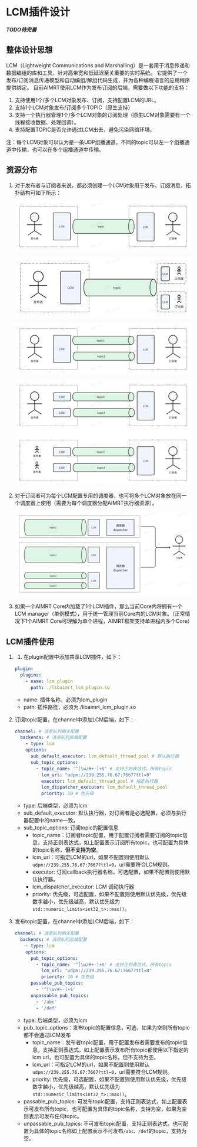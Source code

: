 # LCM插件设计


***TODO待完善***


## 整体设计思想

LCM（Lightweight Communications and Marshalling）是一套用于消息传递和数据编组的库和工具，针对高带宽和低延迟至关重要的实时系统。 它提供了一个发布/订阅消息传递模型和自动编组/解组代码生成，并为各种编程语言的应用程序提供绑定。
目前AIMRT使用LCM作为发布订阅的后端，需要做以下功能的支持：
1. 支持使用1个/多个LCM对象发布、订阅，支持配置LCM的URL。
2. 支持1个LCM对象发布/订阅多个TOPIC（原生支持）
3. 支持一个执行器管理1个/多个LCM对象的订阅处理（原生LCM对象需要有一个线程接收数据、处理回调）。
4. 支持配置TOPIC是否允许通过LCM出去，避免污染网络环境。

注：每个LCM对象可以认为是一条UDP组播通道，不同的topic可以左一个组播通道中传输，也可以在多个组播通道中传输。

## 资源分布

1. 对于发布者与订阅者来说，都必须创建一个LCM对象用于发布、订阅消息，拓扑结构可如下所示：

    ![LCM发布订阅者拓扑关系1](./picture/lcm_publishes_subscriber_topology_relationship_1.png)

    ![LCM发布订阅者拓扑关系2](./picture/lcm_publishes_subscriber_topology_relationship_2.png)

    ![LCM发布订阅者拓扑关系3](./picture/lcm_publishes_subscriber_topology_relationship_3.png)

    ![LCM发布订阅者拓扑关系4](./picture/lcm_publishes_subscriber_topology_relationship_4.png)

2. 对于订阅者可为每个LCM配置专用的调度器，也可将多个LCM对象放在同一个调度器上使用（需要为每个调度器分配AIMRT执行器资源）。

    ![LCM调度器](./picture/lcm_scheduler.png)

3. 如果一个AIMRT Core内加载了1个LCM插件，那么当前Core内将拥有一个LCM manager（单例模式），用于统一管理当前Core内的LCM对象。（正常情况下1个AIMRT Core可理解为单个进程，AIMRT框架支持单进程内多个Core）


## LCM插件使用


1. 1. 在plugin配置中添加共享LCM插件，如下：

    ```yaml
    plugin:
      plugins:
        - name: lcm_plugin
          path: ./libaimrt_lcm_plugin.so
    ```

    - name: 插件名称，必须为lcm_plugin
    - path: 插件路径，必须为./libaimrt_lcm_plugin.so

2. 订阅topic配置，在channel中添加LCM后端，如下：

    ```yaml
    channel: # 消息队列相关配置
      backends: # 消息队列后端配置
        - type: lcm
        options:
          sub_default_executor: lcm_default_thread_pool # 默认执行器
          sub_topic_options:
            - topic_name: '^[\w/#+-]+$' # 支持正则表达式，所有topic
              lcm_url: "udpm://239.255.76.67:7667?ttl=0"
              executor: lcm_default_thread_pool # 指定执行器
              lcm_dispatcher_executor: lcm_default_thread_pool
              priority: 10 # 优先级
    ```

    - type: 后端类型，必须为lcm
    - sub_default_executor: 默认执行器，对订阅者是必选配置，必须与执行器配置中的name一致。
    - sub_topic_options: 订阅topic的配置信息
      - topic_name：订阅者topic配置，用于配置订阅者需要订阅的topic信息，支持正则表达式，如上配置表示订阅所有topic，也可配置为具体的topic名称，**但不支持为空**。
      - lcm_url：可指定LCM的url，如果不配置则使用默认`udpm://239.255.76.67:7667?ttl=0`，url需要符合LCM规则。
      - executor: 订阅callback执行器名称，可选配置，如果不配置则使用默认执行器。
      - lcm_dispatcher_executor: LCM 调动执行器
      - priority: 优先级，可选配置，如果不配置则使用默认优先级，优先级数字越小，优先级越高，默认优先级为`std::numeric_limits<int32_t>::max()`。

3. 发布topic配置，在channel中添加LCM后端，如下：

    ```yaml
    channel: # 消息队列相关配置
      backends: # 消息队列后端配置
        - type: lcm
        options:
          pub_topic_options:
            - topic_name: '^[\w/#+-]+$' # 支持正则表达式，所有topic
              lcm_url: "udpm://239.255.76.67:7667?ttl=0"
              priority: 10 # 优先级
          passable_pub_topics:
            - '^[\w/#+-]+$'
          unpassable_pub_topics:
            - '/abc'
            - '/def'
    ```
      - type: 后端类型，必须为lcm
      - pub_topic_options：发布topic的配置信息，可选，如果为空则所有topic都不会通过LCM发布
        - topic_name：发布者topic配置，用于配置发布者需要发布的topic信息，支持正则表达式，如上配置表示发布所有topic都使用以下指定的lcm url，也可配置为具体的topic名称，但不支持为空。
        - lcm_url：可指定LCM的url，如果不配置则使用默认`udpm://239.255.76.67:7667?ttl=0`，url需要符合LCM规则。
        - priority: 优先级，可选配置，如果不配置则使用默认优先级，优先级数字越小，优先级越高，默认优先级为`std::numeric_limits<int32_t>::max()`。
      - passable_pub_topics: 可发布topic配置，支持正则表达式，如上配置表示可发布所有topic，也可配置为具体的topic名称，支持为空，如果为空则表示可发布任何topic。
      - unpassable_pub_topics: 不可发布topic配置，支持正则表达式，也可配置为具体的topic名称如上配置表示不可发布`/abc、/def`的topic，支持为空。


